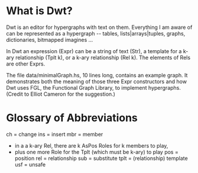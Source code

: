 # What is Dwt?

Dwt is an editor for hypergraphs with text on them. Everything I am aware of can be represented as a hypergraph -- tables, lists|arrays|tuples, graphs, dictionaries, bitmapped imagines ...

In Dwt an expression (Expr) can be a string of text (Str), a template for a k-ary relationship (Tplt k), or a k-ary relationship (Rel k). The elements of Rels are other Exprs.

The file data/minimalGraph.hs, 10 lines long, contains an example graph. It demonstrates both the meaning of those three Expr constructors and how Dwt uses FGL, the Functional Graph Library, to implement hypergraphs. (Credit to Elliot Cameron for the suggestion.)

# Glossary of Abbreviations

  ch = change
  ins = insert
  mbr = member
  - in a a k-ary Rel, there are k AsPos Roles for k members to play,
  - plus one more Role for the Tplt (which must be k-ary) to play
  pos = position
  rel = relationship
  sub = substitute
  tplt = (relationship) template
  usf = unsafe
